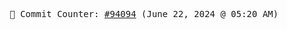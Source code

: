 <p align="center">
    <samp>
        📮 Commit Counter: <a href="https://github.com/Javascript-void0/Javascript-void0/commits/main">#94094</a> (June 22, 2024 @ 05:20 AM)
    </samp>
</p>